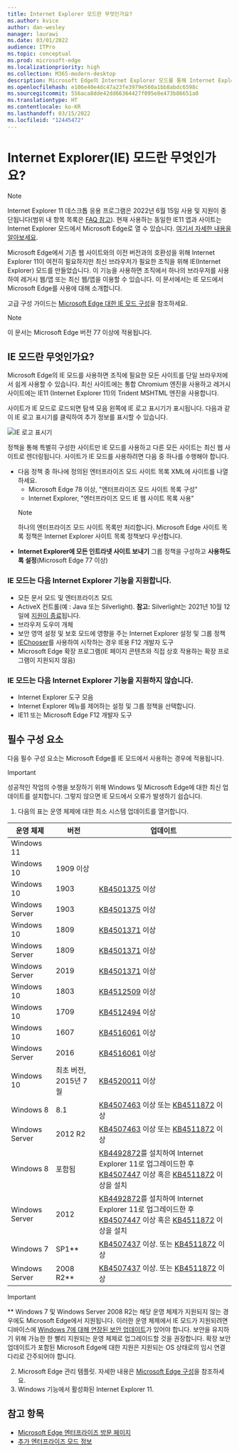 ```yaml
---
title: Internet Explorer 모드란 무엇인가요?
ms.author: kvice
author: dan-wesley
manager: laurawi
ms.date: 03/01/2022
audience: ITPro
ms.topic: conceptual
ms.prod: microsoft-edge
ms.localizationpriority: high
ms.collection: M365-modern-desktop
description: Microsoft Edge의 Internet Explorer 모드를 통해 Internet Explorer 11이 필요한 사이트에 대한 액세스와 최신 사이트에 대한 액세스를 제공하는 방법에 대해 알아보세요.
ms.openlocfilehash: e106e40e4dc47a23fe3979e560a1bb8abdc6598c
ms.sourcegitcommit: 556aca8dde42dd66364427f095e8e473b86651a0
ms.translationtype: HT
ms.contentlocale: ko-KR
ms.lasthandoff: 03/15/2022
ms.locfileid: "12445472"
---
```

# <a name="what-is-internet-explorer-ie-mode"></a>Internet Explorer(IE) 모드란 무엇인가요?

>[!Note]
> Internet Explorer 11 데스크톱 응용 프로그램은 2022년 6월 15일 사용 및 지원이 중단됩니다(범위 내 항목 목록은 [FAQ 참고](https://techcommunity.microsoft.com/t5/windows-it-pro-blog/internet-explorer-11-desktop-app-retirement-faq/ba-p/2366549)). 현재 사용하는 동일한 IE11 앱과 사이트는 Internet Explorer 모드에서 Microsoft Edge로 열 수 있습니다. [여기서 자세한 내용을 알아보세요](https://blogs.windows.com/windowsexperience/2021/05/19/the-future-of-internet-explorer-on-windows-10-is-in-microsoft-edge/).

Microsoft Edge에서 기존 웹 사이트와의 이전 버전과의 호환성을 위해 Internet Explorer 11이 여전히 필요하지만 최신 브라우저가 필요한 조직을 위해 IE(Internet Explorer) 모드를 만들었습니다. 이 기능을 사용하면 조직에서 하나의 브라우저를 사용하여 레거시 웹/앱 또는 최신 웹/앱을 이용할 수 있습니다. 이 문서에서는 IE 모드에서 Microsoft Edge를 사용에 대해 소개합니다.

고급 구성 가이드는 [Microsoft Edge 대한 IE 모드 구성](https://go.microsoft.com/fwlink/?linkid=2188232)을 참조하세요.

> [!NOTE]
> 이 문서는 Microsoft Edge 버전 77 이상에 적용됩니다.

## <a name="what-is-ie-mode"></a>IE 모드란 무엇인가요?

Microsoft Edge의 IE 모드를 사용하면 조직에 필요한 모든 사이트를 단일 브라우저에서 쉽게 사용할 수 있습니다. 최신 사이트에는 통합 Chromium 엔진을 사용하고 레거시 사이트에는 IE11 (Internet Explorer 11)의 Trident MSHTML 엔진을 사용합니다.

사이트가 IE 모드로 로드되면 탐색 모음 왼쪽에 IE 로고 표시기가 표시됩니다. 다음과 같이 IE 로고 표시기를 클릭하여 추가 정보를 표시할 수 있습니다.

  ![IE 로고 표시기](./media/ie-mode/ie-logo-indicator1.png)

정책을 통해 특별히 구성한 사이트만 IE 모드를 사용하고 다른 모든 사이트는 최신 웹 사이트로 렌더링됩니다. 사이트가 IE 모드를 사용하려면 다음 중 하나를 수행해야 합니다.

- 다음 정책 중 하나에 정의된 엔터프라이즈 모드 사이트 목록 XML에 사이트를 나열하세요.
  - Microsoft Edge 78 이상, "엔터프라이즈 모드 사이트 목록 구성"
  - Internet Explorer, "엔터프라이즈 모드 IE 웹 사이트 목록 사용"
  > [!NOTE]
  > 하나의 엔터프라이즈 모드 사이트 목록만 처리합니다. Microsoft Edge 사이트 목록 정책은 Internet Explorer 사이트 목록 정책보다 우선합니다.
- **Internet Explorer에 모든 인트라넷 사이트 보내기** 그룹 정책을 구성하고 **사용하도록 설정**(Microsoft Edge 77 이상)

### <a name="ie-mode-supports-the-following-internet-explorer-functionality"></a>IE 모드는 다음 Internet Explorer 기능을 지원합니다.

- 모든 문서 모드 및 엔터프라이즈 모드
- ActiveX 컨트롤(예 : Java 또는 Silverlight). **참고:** Silverlight는 2021년 10월 12일에 [지원이 종료](https://support.microsoft.com/windows/silverlight-end-of-support-0a3be3c7-bead-e203-2dfd-74f0a64f1788)됩니다. 
- 브라우저 도우미 개체 
- 보안 영역 설정 및 보호 모드에 영향을 주는 Internet Explorer 설정 및 그룹 정책
- [IEChooser](/deployedge/edge-ie-mode-faq#how-can-i-debug-my-legacy-application-while-using-ie-mode-on-microsoft-edge-)를 사용하여 시작하는 경우 IE용 F12 개발자 도구
- Microsoft Edge 확장 프로그램(IE 페이지 콘텐츠와 직접 상호 작용하는 확장 프로그램이 지원되지 않음)

### <a name="ie-mode-doesnt-support-the-following-internet-explorer-functionality"></a>IE 모드는 다음 Internet Explorer 기능을 지원하지 않습니다.

- Internet Explorer 도구 모음
- Internet Explorer 메뉴를 제어하는 설정 및 그룹 정책을 선택합니다.
- IE11 또는 Microsoft Edge F12 개발자 도구

## <a name="prerequisites"></a>필수 구성 요소

다음 필수 구성 요소는 Microsoft Edge를 IE 모드에서 사용하는 경우에 적용됩니다.

> [!IMPORTANT]
> 성공적인 작업의 수행을 보장하기 위해 Windows 및 Microsoft Edge에 대한 최신 업데이트를 설치합니다. 그렇지 않으면 IE 모드에서 오류가 발생하기 쉽습니다.

1. 다음의 표는 운영 체제에 대한 최소 시스템 업데이트를 열거합니다.

 | 운영 체제 | 버전       | 업데이트 |
 |------------------|---------------|---------|
 | Windows 11       |               |         |
 | Windows 10       | 1909 이상 |         |
 | Windows 10       | 1903          | [KB4501375](https://support.microsoft.com/help/4501375/windows-10-update-kb4501375) 이상 |
 | Windows Server   | 1903          | [KB4501375](https://support.microsoft.com/help/4501375/windows-10-update-kb4501375) 이상 |
 | Windows 10       | 1809          | [KB4501371](https://support.microsoft.com/help/4501371/windows-10-update-kb4501371) 이상 |
 | Windows Server   | 1809          | [KB4501371](https://support.microsoft.com/help/4501371/windows-10-update-kb4501371) 이상 |
 | Windows Server   | 2019          | [KB4501371](https://support.microsoft.com/help/4501371/windows-10-update-kb4501371) 이상 |
 | Windows 10       | 1803          | [KB4512509](https://support.microsoft.com/help/4512509/windows-10-update-kb4512509) 이상 |
 | Windows 10       | 1709          | [KB4512494](https://support.microsoft.com/help/4512494/windows-10-update-kb4512494) 이상 |
 | Windows 10       | 1607          | [KB4516061](https://support.microsoft.com/help/4516061/windows-10-update-kb4516061) 이상 |
 | Windows Server   | 2016          | [KB4516061](https://support.microsoft.com/help/4516061/windows-10-update-kb4516061) 이상 |
 | Windows 10       | 최초 버전, 2015년 7월 | [KB4520011](https://support.microsoft.com/help/4520011/windows-10-update-kb4520011) 이상 |
 | Windows 8       | 8.1              | [KB4507463](https://support.microsoft.com/help/4507463/july-16-2019-kb4507463-os-build-preview-of-monthly-rollup) 이상 또는 [KB4511872](https://support.microsoft.com/help/4511872/cumulative-security-update-for-internet-explorer) 이상 |
 | Windows Server   | 2012 R2       | [KB4507463](https://support.microsoft.com/help/4507463/july-16-2019-kb4507463-os-build-preview-of-monthly-rollup) 이상 또는 [KB4511872](https://support.microsoft.com/help/4511872/cumulative-security-update-for-internet-explorer) 이상 |
 | Windows 8  | 포함됨            | [KB4492872](https://support.microsoft.com/help/4492872/update-for-internet-explorer-april-16-2019)를 설치하여 Internet Explorer 11로 업그레이드한 후 [KB4507447](https://support.microsoft.com/help/4507447/windows-server-2012-update-kb4507447) 이상 혹은 [KB4511872](https://support.microsoft.com/help/4511872/cumulative-security-update-for-internet-explorer) 이상을 설치 |
 | Windows Server   | 2012           | [KB4492872](https://support.microsoft.com/help/4492872/update-for-internet-explorer-april-16-2019)를 설치하여 Internet Explorer 11로 업그레이드한 후 [KB4507447](https://support.microsoft.com/help/4507447/windows-server-2012-update-kb4507447) 이상 혹은 [KB4511872](https://support.microsoft.com/help/4511872/cumulative-security-update-for-internet-explorer) 이상을 설치 |
 | Windows 7        |  SP1**        | [KB4507437](https://support.microsoft.com/help/4507437/windows-7-update-kb4507437) 이상. 또는 [KB4511872](https://support.microsoft.com/help/4511872/cumulative-security-update-for-internet-explorer) 이상 |
 | Windows Server   |  2008 R2**    | [KB4507437](https://support.microsoft.com/help/4507437/windows-7-update-kb4507437) 이상. 또는 [KB4511872](https://support.microsoft.com/help/4511872/cumulative-security-update-for-internet-explorer) 이상 |
  > [!IMPORTANT]
  > ** Windows 7 및 Windows Server 2008 R2는 해당 운영 체제가 지원되지 않는 경우에도 Microsoft Edge에서 지원됩니다. 이러한 운영 체제에서 IE 모드가 지원되려면 디바이스에 [Windows 7에 대해 연장된 보안 업데이트](https://support.microsoft.com/help/4527878/faq-about-extended-security-updates-for-windows-7)가 있어야 합니다. 보안을 유지하기 위해 가능한 한 빨리 지원되는 운영 체제로 업그레이드할 것을 권장합니다. 확장 보안 업데이트가 포함된 Microsoft Edge에 대한 지원은 지원되는 OS 상태로의 임시 연결 다리로 간주되어야 합니다.

2. Microsoft Edge 관리 템플릿. 자세한 내용은 [Microsoft Edge 구성](./configure-microsoft-edge.md)을 참조하세요.
3. Windows 기능에서 활성화된 Internet Explorer 11.

## <a name="see-also"></a>참고 항목

- [Microsoft Edge 엔터프라이즈 방문 페이지](https://aka.ms/EdgeEnterprise)
- [추가 엔터프라이즈 모드 정보](/internet-explorer/ie11-deploy-guide/enterprise-mode-overview-for-ie11)
